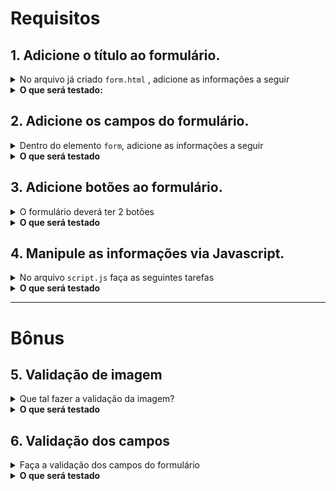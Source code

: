 # Requisitos

## 1. Adicione o título ao formulário.

<details>
  <summary>No arquivo já criado <code>form.html</code> , adicione as informações a seguir </summary><br>

  - Adicione o título, que deverá ficar dentro de uma tag `h1` e possuir o id `title`;
  - O título deve ter o texto `Formulário Trybe Travel`;
  - Crie a tag `form` que deve conter o id `main-form`.

</details>
<details>
  <summary><strong>O que será testado: </strong></summary><br>

- O título deve ser uma tag `h1`;
- O título deve possuir o ID `title`;
- O conteúdo do título deve ser `Formulário Trybe Travel`;
- Existe um elemento form com o id `main-form`.

</details>

## 2. Adicione os campos do formulário.

<details>
  <summary>Dentro do elemento <code>form</code>, adicione as informações a seguir </summary><br>

- Crie os seguintes campos:
- Nome Completo:
  - Limitado entre 10 e 40 caracteres.
  - O input deve ter o id `fullName`.
- E-mail:
  - Limitado entre 10 e 50 caracteres.
  - O input deve ter o id `email`.
- Destino Preferido:
  - Deverá ter 4 opções: Cidade, Campo, Praia, Montanha.
  - Cada opção deverá ser um `input` do tipo `radio` tendo como atributo `name` o valor `'destinations'`.
- Por que você deveria ser a pessoa desenvolvedora a ganhar o concurso TrybeTrip?
  - Limite de 500 caracteres
  - O textarea deve ter o id `question`.
- Qual a melhor data para realizar sua viagem?
  - O input da data deve ficar abaixo do input anterior.
  - O input deve ter o id `date`.
- Gostaria de receber outras incríveis oportunidades oferecidas pela Trybe?
  - Crie input do tipo checkbox ao fim desta pergunta.
  - O input deve ter o id `promo`.
- Concordo que imagens das minhas férias poderão ser usadas na divulgação de concursos futuros.
  - Crie input do tipo checkbox ao fim desta frase.
  - O input deve ter o id `agreement`.

> **De olho na dica 👀:** Procure saber mais sobre as tags label e fieldset clicando nas documentações a seguir [label](https://developer.mozilla.org/pt-BR/docs/Web/HTML/Element/label) e [fieldset](https://developer.mozilla.org/pt-BR/docs/Web/HTML/Element/fieldset)

</details>

<details>
  <summary><strong>O que será testado</strong></summary><br>

- Existe um elemento com o id `fullName`;
- Existe um elemento com o id `email`;
- Existe um elemento com o id `destination`;
- Existe um elemento com o id `question`'.
- Existe um elemento com o id `date`'.
- Existe um elemento com o id `promo`'.
- Existe um elemento com o id `agreement`'.

</details>

## 3. Adicione botões ao formulário.
<details>
<summary>O formulário deverá ter 2 botões </summary><br>

  - Crie um botão para enviar as informações preenchidas;
    - O botão deve ter o id `submit-btn`.
  - Crie um botão para limpar as informações contidas nos campos.
    - O botão deve ter o id `clear-btn`.
</details>

<details>
  <summary><strong>O que será testado</strong></summary><br>

- Existem dois elementos com a tag `button`.
- Verifica se o texto do botão é `Enviar`.
- Existe um elemento com o id `submit-btn`.
- Verifica se o texto do botão é `Limpar`.
- Existe um elemento com o id `clear-btn`.

</details>

## 4. Manipule as informações via Javascript.

<details>
<summary>No arquivo <code>script.js</code> faça as seguintes tarefas</summary>

  - Interrompa o comportamento padrão do botão submit utilizando o método `preventDefault()`;
  - Ao clicar no botão limpar, os campos devem ficar vazios.

  > **De olho na dica 👀:**  Vamos utilizar um pouco de Javascript. Para isso, crie o arquivo script.js e o referencie no HTML.

</details>

<details>
  <summary><strong>O que será testado</strong></summary><br>

- Ao clicar no botão enviar, as informações contidas nos inputs devem permanecer;
- Ao clicar no botão limpar, os campos devem ficar vazios. 

</details>

---
 
# Bônus

## 5. Validação de imagem

<details>
<summary>Que tal fazer a validação da imagem?</summary>

A TrybeTrip precisa muito de fotos para divulgar seus concursos. Tendo isso em mente, faça com que somente quem autorizar o uso de imagens possa enviar suas informações.<br>

- Desabilite o botão caso o checkbox não esteja selecionado.
- Habilite o botão caso o checkbox seja selecionado.

</details>

<details>
<summary><strong>O que será testado</strong></summary><br>

- Existe um elemento do tipo checkbox com o id agreement;
- O botão deve estar inicialmente desabilitado;
- O botão deve se tornar habilitado ao marcar o checkbox com id igual a agreement.

</details>

## 6. Validação dos campos

<details>
<summary>Faça a validação dos campos do formulário </summary><br>

- Faça a validação dos campos com limite de caracteres a seguir; 
- O input Nome completo deve teve ter no máximo 40 caracteres;
- O input E-mail deve teve ter no máximo 50 caracteres;
- O textarea deve ter no máximo 500 caracteres.
</details>

<details>
<summary><strong>O que será testado</strong></summary><br>

- O input Nome completo recebendo o máximo de 40 caracteres;
- O input E-mail recebendo o máximo de 50 caracteres;
- O textarea recebendo o máximo de 500 caracteres.
</details>

